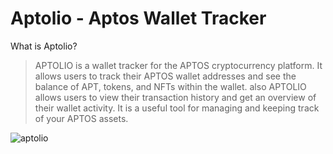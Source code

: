# Aptolio - Aptos Wallet Tracker

What is Aptolio?

> APTOLIO is a wallet tracker for the APTOS cryptocurrency platform. It allows users to track their APTOS wallet addresses and see the balance of APT, tokens, and NFTs within the wallet. also APTOLIO allows users to view their transaction history and get an overview of their wallet activity. It is a useful tool for managing and keeping track of your APTOS assets.

![aptolio](https://i.imgur.com/M3j4G8S.png)

